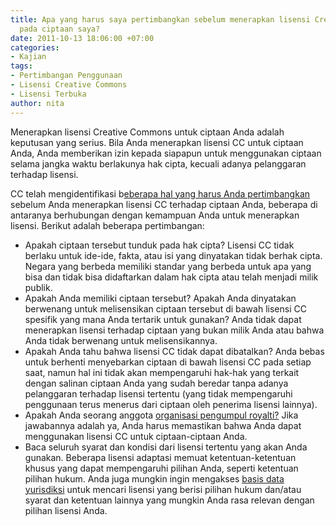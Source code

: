 ```yaml
---
title: Apa yang harus saya pertimbangkan sebelum menerapkan lisensi Creative Commons
  pada ciptaan saya?
date: 2011-10-13 18:06:00 +07:00
categories:
- Kajian
tags:
- Pertimbangan Penggunaan
- Lisensi Creative Commons
- Lisensi Terbuka
author: nita
---
```


Menerapkan lisensi Creative Commons untuk ciptaan Anda adalah keputusan yang serius. Bila Anda menerapkan lisensi CC untuk ciptaan Anda, Anda memberikan izin kepada siapapun untuk menggunakan ciptaan selama jangka waktu berlakunya hak cipta, kecuali adanya pelanggaran terhadap lisensi.

CC telah mengidentifikasi b[eberapa hal yang harus Anda pertimbangkan](http://wiki.creativecommons.org/Before_Licensing) sebelum Anda menerapkan lisensi CC terhadap ciptaan Anda, beberapa di antaranya berhubungan dengan kemampuan Anda untuk menerapkan lisensi. Berikut adalah beberapa pertimbangan:

* Apakah ciptaan tersebut tunduk pada hak cipta? Lisensi CC tidak berlaku untuk ide-ide, fakta, atau isi yang dinyatakan tidak berhak cipta. Negara yang berbeda memiliki standar yang berbeda untuk apa yang bisa dan tidak bisa didaftarkan dalam hak cipta atau telah menjadi milik publik.
* Apakah Anda memiliki ciptaan tersebut? Apakah Anda dinyatakan berwenang untuk melisensikan ciptaan tersebut di bawah lisensi CC spesifik yang mana Anda tertarik untuk gunakan? Anda tidak dapat menerapkan lisensi terhadap ciptaan yang bukan milik Anda atau bahwa Anda tidak berwenang untuk melisensikannya.
* Apakah Anda tahu bahwa lisensi CC tidak dapat dibatalkan? Anda bebas untuk berhenti menyebarkan ciptaan di bawah lisensi CC pada setiap saat, namun hal ini tidak akan mempengaruhi hak-hak yang terkait dengan salinan ciptaan Anda yang sudah beredar tanpa adanya pelanggaran terhadap lisensi tertentu (yang tidak mempengaruhi penggunaan terus menerus dari ciptaan oleh penerima lisensi lainnya).
* Apakah Anda seorang anggota [organisasi pengumpul royalti?](http://wiki.creativecommons.org/Before_Licensing) Jika jawabannya adalah ya, Anda harus memastikan bahwa Anda dapat menggunakan lisensi CC untuk ciptaan-ciptaan Anda.
* Baca seluruh syarat dan kondisi dari lisensi tertentu yang akan Anda gunakan. Beberapa lisensi adaptasi memuat ketentuan-ketentuan khusus yang dapat mempengaruhi pilihan Anda, seperti ketentuan pilihan hukum. Anda juga mungkin ingin mengakses [basis data yurisdiksi](http://wiki.creativecommons.org/Jurisdiction_Database) untuk mencari lisensi yang berisi pilihan hukum dan/atau syarat dan ketentuan lainnya yang mungkin Anda rasa relevan dengan pilihan lisensi Anda.